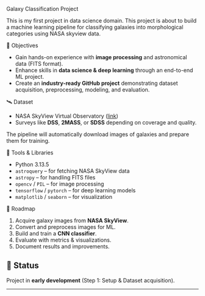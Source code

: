  Galaxy Classification Project
 
This is my first project in data science domain. This project is about to build a machine learning pipeline for classifying galaxies into morphological categories using NASA skyview data.

📌 Objectives
- Gain hands-on experience with **image processing** and astronomical data (FITS format).  
- Enhance skills in **data science & deep learning** through an end-to-end ML project.  
- Create an **industry-ready GitHub project** demonstrating dataset acquisition, preprocessing, modeling, and evaluation.  

 🛰️ Dataset
- NASA SkyView Virtual Observatory ([link](https://skyview.gsfc.nasa.gov/current/cgi/query.pl))  
- Surveys like **DSS**, **2MASS**, or **SDSS** depending on coverage and quality.  

The pipeline will automatically download images of galaxies and prepare them for training.


🔧 Tools & Libraries
- Python 3.13.5
- `astroquery` – for fetching NASA SkyView data  
- `astropy` – for handling FITS files  
- `opencv` / `PIL` – for image processing  
- `tensorflow` / `pytorch` – for deep learning models  
- `matplotlib` / `seaborn` – for visualization  

 🚀 Roadmap
1. Acquire galaxy images from **NASA SkyView**.  
2. Convert and preprocess images for ML.  
3. Build and train a **CNN classifier**.  
4. Evaluate with metrics & visualizations.  
5. Document results and improvements.  

## 📂 Status
Project in **early development** (Step 1: Setup & Dataset acquisition).  

---


